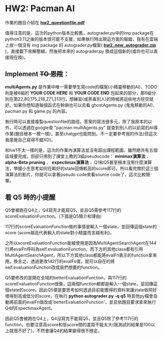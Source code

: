 # HW2: Pacman AI

作業的題目介紹在 __[hw2_questionfile.pdf](https://drive.google.com/drive/folders/1EwWE3j7o7XhK4JLhBwmAWh0ly7IthWaa?usp=sharing)__ 

值得注意的是，這次的python版本比較舊，autograder.py中的imp package在python3.11之後的版本很可能不支援，如果執行時出現這方面的報錯，我有在雲端上放一個沒有 img package 的 autograder.py檔案( __[hw2_new_autograder.zip](https://drive.google.com/drive/folders/1EwWE3j7o7XhK4JLhBwmAWh0ly7IthWaa?usp=sharing)__ )，直接載下來解壓縮，然後把本來的 autograder.py 換成這個新的(或你也可以直接現在換)。


## Implement ~~TO 恩陞~~：
__multiAgents.py__ 是作業中唯一需要學生寫code的檔案(小精靈移動的AI)，TODO則是被6組的 __YOUR CODE HERE__ 和 __YOUR CODE END__ 包起來的部分，那6組分別在第22,80,175,218,271,313行，想練習(或荼毒別人)的時候將這些地方挖空就好。如果你想知道每個函式在幹麻也可以去看 ghostAgents.py (鬼鬼移動的AI)、pacman.py 和 game.py 的內容。

執行時可以直接複製questionfile的路徑。答案的寫法很多元，除了我原本的以外，可以透過在google查 "pacman multiAgents.py" 就查到別人的以前寫的AI導作業(題目根本一模一樣)，甚至chatgpt也能問到。不一定要參考我的作法(但這次我感覺自己寫得不錯XD)。

和hw1不太一樣的是，這次的作業內演算法並沒有超出課程範圍。雖然總共有五個區域要完成，但卻只用到了課堂上教的3組pseudocode：  __minimax演算法__ 、 __alpha-Beta pruning__ 、 __expectimax演算法__ ，Q1和Q5甚至根本沒用什麼演算法，學國小生思考如何在較好的state回傳較高的score即可。所以看完關於這三個演算法的影片，你就可以拿著pseudo code來看source code了，這次比較簡單。


## 看 Q5 時的小提醒
Q5會被跑在Q4上，Q4寫完才能寫Q5，並且Q5需參考117行的scoreEvaluationFunction。(下面是Q5簡介和理由)

117行的scoreEvaluationFunction做的事情是輸入一個state，並回傳這個state的score (score越高代表輸入的state對小精靈而言越有利)。

之所以scoreEvaluationFunction能被使用是因為MultiAgentSearchAgent在144行將evalFn呼叫為self.evaluationFunction，而下方的其他class都有引用MultiAgentSearchAgent，所以下方其他class都能將evalFn表示的function拿來用。換言之，透過更改142行的evalFn值，就可以自在的將self.evaluationFunction改成我們想要的function。

Q5要修改的是開在全域的betterEvaluationFunction，與117行的scoreEvaluationFunction很像，這兩個function都都是輸入一個state，並回傳這個state的score。因此Q5便是要思考如何透過目前能獲得的資料來讓state依照好壞得到高或低分的score，在執行 __python autograder.py -q q5__ 時其他py檔會自動將前面的evalFn值改成'betterEvaluationFunction'，並且依題目要求拿來執行Q4的ExpectimaxAgent。

因此Q5會被跑在Q4上，Q4沒寫完不能寫Q5，並且Q5除了參考117行的function，也要注意高score和低score間的差距不能太大(我測試的結果是100以上就很不好了)，不然會讓Q4的結果變得很不穩定。 
